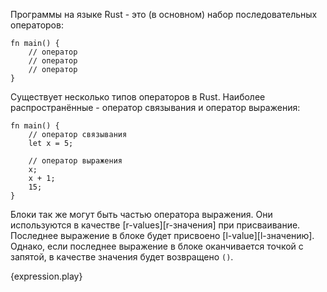Программы на языке Rust - это (в основном) набор последовательных операторов:

```
fn main() {
    // оператор
    // оператор
    // оператор
}
```

Существует несколько типов операторов в Rust.
Наиболее распространённые - оператор связывания и оператор выражения:

```
fn main() {
    // оператор связывания
    let x = 5;

    // оператор выражения
    x;
    x + 1;
    15;
}
```

Блоки так же могут быть частью оператора выражения.
Они используются в качестве [r-values][r-значения] при присваивание.
Последнее выражение в блоке будет присвоено [l-value][l-значению].
Однако, если последнее выражение в блоке оканчивается точкой с запятой,
в качестве значения будет возвращено `()`.

{expression.play}

[rvalue]: https://en.wikipedia.org/wiki/Value_%28computer_science%29#lrvalue
[lvalue]: https://en.wikipedia.org/wiki/Value_%28computer_science%29#lrvalue
